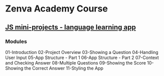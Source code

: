 # Zenva Academy Course

## [JS mini-projects - language learning app](https://academy.zenva.com/course/javascript-mini-projects-language-learning-game/)

### Modules

01-Introduction
02-Project Overview
03-Showing a Question
04-Handling User Input
05-App Structure - Part 1
06-App Structure - Part 2
07-Context and Checking Answer
08-Multiple Questions
09-Showing the Score
10-Showing the Correct Answer
11-Styling the App
